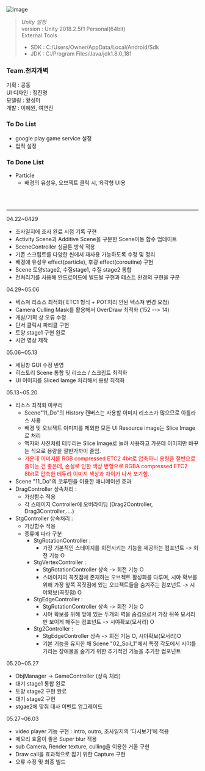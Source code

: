 ![image](https://user-images.githubusercontent.com/48902155/80517771-84070480-89c0-11ea-95fd-350a109764d5.png)

>*Unity 설정*  
>version : Unity 2018.2.5f1 Personal(64bit)  
>External Tools  
> * SDK : C:/Users/Owner/AppData/Local/Android/Sdk  
> * JDK : C:/Program Files/Java/jdk1.8.0_181   

### Team.천지개벽  
기획	: 공동  
UI 디자인	: 정진명  
모델링	: 황성미  
개발	: 이혜원, 여연진  

### To Do List  
* google play game service 설정
* 업적 설정

### To Done List
* Particle
    * 배경의 유성우, 오브젝트 클릭 시, 육각형 UI용  

<br><br><hr />  

04.22~0429  
* 조사일지에 조사 완료 시점 기록 구현  
* Activity Scene과 Additive Scene을 구분한 Scene이동 함수 업데이트  
* SceneController 싱글톤 방식 적용  
* 기존 스크립트를 다양한 씬에서 재사용 가능하도록 수정 및 정리  
* 배경에 유성우 effect(particle), 후광 effect(coroutine) 구현  
* Scene 토양stage2, 수질stage1, 수질 stage2 통합  
* 전처리기를 사용해 안드로이드에 빌드될 구현과 테스트 환경의 구현을 구분  


04.29~05.06  
* 텍스쳐 리소스 최적화( ETC1 형식 + POT처리 안된 텍스쳐 변경 요청)  
* Camera Culling Mask를 활용해서 OverDraw 최적화 (152 --> 14)  
* 개발/기획 상 오류 수정  
* 단서 클릭시 파티클 구현  
* 토양 stage1 구현 완료  
* 시연 영상 제작  

05.06~05.13  
* 세팅창 GUI 수정 반영  
* 히스토리 Scene 통합 및 리소스 / 스크립트 최적화  
* UI 이미지를 Sliced Iamge 처리해서 용량 최적화  

05.13~05.20  
* 리소스 최적화 마무리  
    * Scene"11_Do"의 History 캔버스는 사용할 이미지 리소스가 많으므로 아틀라스 사용
    * 배경 및 오브젝트 이미지를 제외한 모든 UI Resource image는 Slice Image로 처리
    * 액자와 사진처럼 테두리는 Slice Image로 늘려 사용하고 가운데 이미지만 바꾸는 식으로 용량을 절반가까이 줄임.
    * <span style="color:red">가운데 이미지를 RGB compressed ETC2 4bit로 압축하니 용량을 절반으로 줄이는 건 좋은데, 손실로 인한 색상 변형으로 RGBA compressed ETC2 8bit로 압축한 테두리 이미지 색상과 차이가 나서 포기함.</span>  
* Scene "11_Do"의 코루틴을 이용한 애니메이션 효과  
* DragController 상속처리 :  
    * 가상함수 적용  
    * 각 스테이지 Controller에 오버라이딩 (Drag2Controller, Drag3Controller,....)
* StgController 상속처리 :  
    * 가상함수 적용  
    * 종류에 따라 구분  
        * StgRotationController :  
            * 가장 기본적인 스테이지를 회전시키는 기능을 제공하는 컴포넌트 -> 회전 기능 O  
        * StgVertexController  :  
            * StgRotationController 상속 -> 회전 기능 O  
            * 스테이지의 꼭짓점에 존재하는 오브젝트 활성화를 다루며, 시야 확보를 위해 가장 앞쪽 꼭짓점에 있는 오브젝트들을 숨겨주는 컴포넌트 -> 시야확보(꼭짓점) O  
        * StgEdgeController :  
            * StgRotationController 상속 -> 회전 기능 O  
            * 시야 확보를 위해 앞에 있는 두개의 벽을 숨김으로서 가장 뒤쪽 모서리만 보이게 해주는 컴포넌트 -> 시야확보(모서리) O  
        * Stg2Controller :  
            * StgEdgeController 상속 -> 회전 기능 O, 시야확보(모서리)O  
            * 기본 기능을 유지한 채 Scene "02_Soil_1"에서 특정 각도에서 시야를 가리는 장애물을 숨기기 위한 추가적인 기능을 추가한 컴포넌트  

05.20~05.27
* ObjManager -> GameController (상속 처리)
* 대기 stage1 통합 완료
* 토양 stage2 구현 완료
* 대기 stage2 구현
* stgae2에 맞춰 대사 이벤트 업그레이드

05.27~06.03
* video player 기능 구현 : intro, outro, 조사일지의 ‘다시보기’에 적용
* 메모리 효율이 좋은 Super blur 적용
* sub Camera, Render texture, culling을 이용한 거울 구현
* Draw call을 효과적으로 잡기 위한 Capture 구현
* 오류 수정 및 최종 빌드
